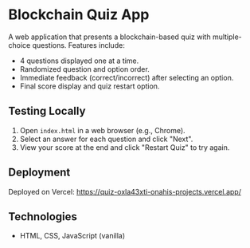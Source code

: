 # Blockchain Quiz App

A web application that presents a blockchain-based quiz with multiple-choice questions. Features include:
- 4 questions displayed one at a time.
- Randomized question and option order.
- Immediate feedback (correct/incorrect) after selecting an option.
- Final score display and quiz restart option.

## Testing Locally
1. Open `index.html` in a web browser (e.g., Chrome).
2. Select an answer for each question and click "Next".
3. View your score at the end and click "Restart Quiz" to try again.

## Deployment
Deployed on Vercel: https://quiz-oxla43xti-onahis-projects.vercel.app/
## Technologies
- HTML, CSS, JavaScript (vanilla) 
